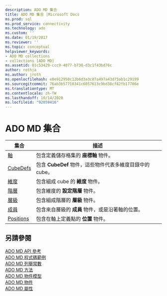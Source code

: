 ```yaml
---
description: ADO MD 集合
title: ADO MD 集合 |Microsoft Docs
ms.prod: sql
ms.prod_service: connectivity
ms.technology: ado
ms.custom: ''
ms.date: 01/19/2017
ms.reviewer: ''
ms.topic: conceptual
helpviewer_keywords:
- ADO MD collections
- collections [ADO MD]
ms.assetid: 01c53429-ccc9-4077-b738-d3c1f43bd76c
author: rothja
ms.author: jroth
ms.openlocfilehash: e0e912950c12b6d3a3c87a497a43d75ab1c29199
ms.sourcegitcommit: 76ab3b57718341c6057613c9bd38cf82fb17786e
ms.translationtype: MT
ms.contentlocale: zh-TW
ms.lasthandoff: 10/14/2020
ms.locfileid: "92059416"
---
```

# <a name="ado-md-collections"></a>ADO MD 集合

|集合|描述|  
|-|-|  
|[軸](./axes-collection-ado-md.md)|包含定義儲存格集的 **座標軸** 物件。|  
|[CubeDefs](./cubedef-object-ado-md.md)|包含 **CubeDef** 物件，這些物件代表多維度目錄中的 cube。|  
|[維度](./dimension-object-ado-md.md)|包含組成 cube 的 **維度** 物件。|  
|[階層](./hierarchy-object-ado-md.md)|包含維度的 **設定階層** 物件。|  
|[層級](./level-object-ado-md.md)|包含組成階層的 **層級** 物件。|  
|[成員](./members-collection-ado-md.md)|包含來自層級的 **成員** 物件，或是沿著軸的位置。|  
|[Positions](./positions-collection-ado-md.md)|包含在軸上定義點的 **位置** 物件。|  
  
## <a name="see-also"></a>另請參閱  
 [ADO MD API 參考](./ado-md-object-model.md?view=sql-server-ver15&preserve-view=true)   
 [ADO MD 程式碼範例](./ado-md-code-examples.md)   
 [ADO MD 列舉常數](./ado-md-enumerated-constants.md)   
 [ADO MD 方法](./ado-md-methods.md)   
 [ADO MD 物件模型](./ado-md-object-model.md)   
 [ADO MD 物件](./ado-md-objects.md)   
 [ADO MD 屬性](./ado-md-properties.md)
